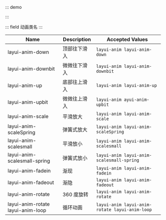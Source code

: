::: demo

<template>
  <div class="anim">
    <ul class="layui-border-box site-doc-icon site-doc-anim">
      <li style="height:auto">
        <div class="layui-anim layui-anim-down">顶部往下滑入</div>
        <div class="code">layui-anim-down</div>
      </li>
      <li style="height:auto">
        <div class="layui-anim layui-anim-downbit">微微往下滑入</div>
        <div class="code">layui-anim-downbit</div>
      </li>
      <li style="height:auto">
        <div class="layui-anim layui-anim-up">底部往上滑入</div>
        <div class="code">layui-anim-up</div>
      </li>
      <li style="height:auto">
        <div class="layui-anim layui-anim-upbit">微微往上滑入</div>
        <div class="code">layui-anim-upbit</div>
      </li>
      <li style="height:auto">
        <div class="layui-anim layui-anim-scale">平滑放大</div>
        <div class="code">layui-anim-scale</div>
      </li>
      <li style="height:auto">
        <div class="layui-anim layui-anim-scaleSpring">弹簧式放大</div>
        <div class="code">layui-anim-scaleSpring</div>
      </li>
      <li style="height:auto">
        <div class="layui-anim layui-anim-scalesmall">平滑放小</div>
        <div class="code">layui-anim-scalesmall</div>
      </li>
      <li style="height:auto">
        <div class="layui-anim layui-anim-scalesmall-spring">弹簧式放小</div>
        <div class="code">layui-anim-scalesmall-spring</div>
      </li>
      <li style="height:auto">
        <div class="layui-anim layui-anim-fadein">渐现</div>
        <div class="code">layui-anim-fadein</div>
      </li>
      <li style="height:auto">
        <div class="layui-anim layui-anim-fadeout">渐隐</div>
        <div class="code">layui-anim-fadeout</div>
      </li>
      <li style="height:auto">
        <div class="layui-anim layui-anim-rotate">360度旋转</div>
        <div class="code">layui-anim-rotate</div>
      </li>
      <li style="height:auto">
        <div class="layui-anim layui-anim-rotate layui-anim-loop">循环动画</div>
        <div class="code">追加：layui-anim-loop</div>
      </li>
    </ul>
  </div>
</template>

<script>
import { ref } from 'vue'

export default {
  setup() {
    return {
    }
  }
}
</script>

:::

::: field 动画类名
:::

| Name   | Description | Accepted Values  |
| --------------------------------- | ------------ | ---------------------------------------------- |
| layui-anim-down                   | 顶部往下滑入 | `layui-anim layui-anim-down`                   |
| layui-anim-downbit                | 微微往下滑入 | `layui-anim layui-anim-downbit`                |
| layui-anim-up                     | 底部往上滑入 | `layui-anim layui-anim-up`                     |
| layui-anim-upbit                  | 微微往上滑入 | `layui-anim ayui-anim-upbit`                   |
| layui-anim-scale                  | 平滑放大     | `layui-anim layui-anim-scale`                  |
| layui-anim-scaleSpring            | 弹簧式放大   | `layui-anim layui-anim-scaleSpring`            |
| layui-anim-scalesmall             | 平滑放小     | `layui-anim layui-anim-scalesmall`             |
| layui-anim-scalesmall-spring      | 弹簧式放小   | `layui-anim layui-anim-scalesmall-spring`      |
| layui-anim-fadein                 | 渐现         | `layui-anim layui-anim-fadein`                 |
| layui-anim-fadeout                | 渐隐         | `layui-anim layui-anim-fadeout`                |
| layui-anim-rotate                 | 360 度旋转   | `layui-anim layui-anim-rotate`                 |
| layui-anim-rotate layui-anim-loop | 循环动画     | `layui-anim layui-anim-rotate layui-anim-loop` |
